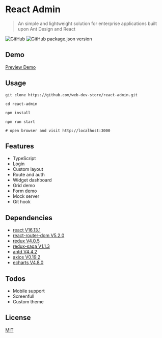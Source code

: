 # React Admin

> An simple and lightweight solution for enterprise applications built upon Ant Design and React

![GitHub](https://img.shields.io/github/license/web-dev-store/react-admin?style=flat-square)
![GitHub package.json version](https://img.shields.io/github/package-json/v/web-dev-store/react-admin?style=flat-square)

## Demo

[Preview Demo](https://web-dev-store.github.io/react-admin/)

## Usage

```shell
git clone https://github.com/web-dev-store/react-admin.git

cd react-admin

npm install

npm run start

# open browser and visit http://localhost:3000
```

## Features

- TypeScript
- Login
- Custom layout
- Route and auth
- Widget dashboard
- Grid demo
- Form demo
- Mock server
- Git hook

## Dependencies

- [react V16.13.1](https://facebook.github.io/react/)
- [react-router-dom V5.2.0](https://github.com/ReactTraining/react-router)
- [redux V4.0.5](https://github.com/reduxjs/redux)
- [redux-saga V1.1.3](https://github.com/redux-saga/redux-saga)
- [antd V4.4.2](https://ant.design/)
- [axios V0.19.2](https://github.com/axios/axios)
- [echarts V4.8.0](https://echarts.apache.org/zh/index.html)

## Todos

- Mobile support
- Screenfull
- Custom theme

## License

[MIT](http://opensource.org/licenses/MIT)
